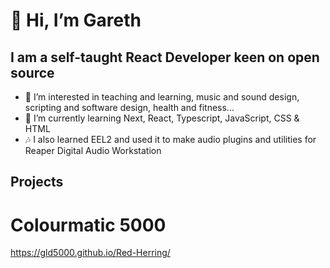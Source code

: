 # 👋 Hi, I’m Gareth
## I am a self-taught React Developer keen on open source

- 👀 I’m interested in teaching and learning, music and sound design, scripting and software design, health and fitness...
- 🌱 I’m currently learning Next, React, Typescript, JavaScript, CSS & HTML
- :notes: I also learned EEL2 and used it to make audio plugins and utilities for Reaper Digital Audio Workstation

## Projects

# Colourmatic 5000 
https://gld5000.github.io/Red-Herring/
